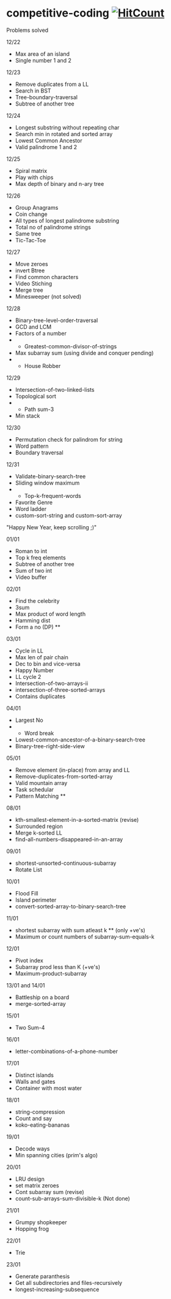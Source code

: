 # competitive-coding  [![HitCount](http://hits.dwyl.io/ssp4all/competitive-coding.svg)](http://hits.dwyl.io/ssp4all/competitive-coding)

Problems solved
 
12/22
- Max area of an island
- Single number 1 and 2

12/23
- Remove duplicates from a LL
- Search in BST
- Tree-boundary-traversal
- Subtree of another tree

12/24
- Longest substring without repeating char
- Search min in rotated and sorted array
- Lowest Common Ancestor
- Valid palindrome 1 and 2


12/25
- Spiral matrix
- Play with chips
- Max depth of binary and n-ary tree

12/26
- Group Anagrams
- Coin change
- All types of longest palindrome substring
- Total no of palindrome strings
- Same tree
- Tic-Tac-Toe

12/27
- Move zeroes
- invert Btree
- Find common characters
- Video Stiching
- Merge tree
- Minesweeper (not solved)

12/28
- Binary-tree-level-order-traversal
- GCD and LCM
- Factors of a number
- * Greatest-common-divisor-of-strings
- Max subarray sum (using divide and conquer pending)
- * House Robber

12/29
- Intersection-of-two-linked-lists
- Topological sort
- * Path sum-3
- Min stack

12/30
- Permutation check for palindrom for string
- Word pattern
- Boundary traversal

12/31
- Validate-binary-search-tree
- Sliding window maximum
- * Top-k-frequent-words
- Favorite Genre
- Word ladder
- custom-sort-string and custom-sort-array

"Happy New Year, keep scrolling ;)"

01/01
- Roman to int
- Top k freq elements
- Subtree of another tree
- Sum of two int
- Video buffer

02/01
- Find the celebrity
- 3sum
- Max product of word length
- Hamming dist
- Form a no (DP) **

03/01
- Cycle in LL
- Max len of pair chain
- Dec to bin and vice-versa
- Happy Number
- LL cycle 2
- Intersection-of-two-arrays-ii
- intersection-of-three-sorted-arrays
- Contains duplicates

04/01
- Largest No
- * Word break
- Lowest-common-ancestor-of-a-binary-search-tree
- Binary-tree-right-side-view

05/01
- Remove element (in-place) from array and LL
- Remove-duplicates-from-sorted-array
- Valid mountain array
- Task schedular
- Pattern Matching **

08/01
- kth-smallest-element-in-a-sorted-matrix (revise)
- Surrounded region
- Merge k-sorted LL
- find-all-numbers-disappeared-in-an-array

09/01
- shortest-unsorted-continuous-subarray
- Rotate List

10/01
- Flood Fill
- Island perimeter
- convert-sorted-array-to-binary-search-tree

11/01
- shortest subarray with sum atleast k ** (only +ve's)
- Maximum or count numbers of subarray-sum-equals-k

12/01
- Pivot index
- Subarray prod less than K (+ve's)
- Maximum-product-subarray

13/01 and 14/01
- Battleship on a board
- merge-sorted-array

15/01
- Two Sum-4

16/01
- letter-combinations-of-a-phone-number

17/01
- Distinct islands
- Walls and gates
- Container with most water

18/01
- string-compression
- Count and say
- koko-eating-bananas

19/01
- Decode ways
- Min spanning cities (prim's algo)

20/01
- LRU design
- set matrix zeroes
- Cont subarray sum (revise)
- count-sub-arrays-sum-divisible-k (Not done)

21/01
- Grumpy shopkeeper
- Hopping frog

22/01
- Trie 

23/01
- Generate paranthesis
- Get all subdirectories and files-recursively
- longest-increasing-subsequence